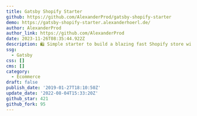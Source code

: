 ```yaml
---
title: Gatsby Shopify Starter
github: https://github.com/AlexanderProd/gatsby-shopify-starter
demo: https://gatsby-shopify-starter.alexanderhoerl.de/
author: AlexanderProd
author_link: https://github.com/AlexanderProd
date: 2023-11-26T08:35:44.922Z
description: 🛍 Simple starter to build a blazing fast Shopify store with Gatsby.
ssg:
  - Gatsby
css: []
cms: []
category:
  - Ecommerce
draft: false
publish_date: '2019-01-27T18:10:50Z'
update_date: '2022-08-04T15:33:20Z'
github_star: 421
github_fork: 95
---
```

